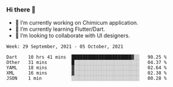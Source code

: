 ### Hi there 👋

<!--
**devcat37/devcat37** is a ✨ _special_ ✨ repository because its `README.md` (this file) appears on your GitHub profile.-->


- 🔭 I’m currently working on Chimicum application.
- 🌱 I’m currently learning Flutter/Dart.
- 👯 I’m looking to collaborate with UI designers.
<!-- - 🤔 I’m looking for help with ... -->

<!--START_SECTION:waka-->
```text
Week: 29 September, 2021 - 05 October, 2021

Dart    10 hrs 41 mins  ██████████████████████▓░░   90.25 % 
Other   31 mins         █░░░░░░░░░░░░░░░░░░░░░░░░   04.37 % 
YAML    18 mins         ▓░░░░░░░░░░░░░░░░░░░░░░░░   02.64 % 
XML     16 mins         ▓░░░░░░░░░░░░░░░░░░░░░░░░   02.38 % 
JSON    1 min           ░░░░░░░░░░░░░░░░░░░░░░░░░   00.28 % 
```
<!--END_SECTION:waka-->
